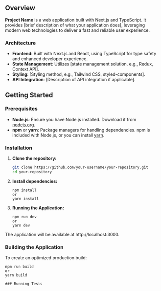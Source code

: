 ## Overview

**Project Name** is a web application built with Next.js and TypeScript. It provides [brief description of what your application does], leveraging modern web technologies to deliver a fast and reliable user experience.

### Architecture

- **Frontend**: Built with Next.js and React, using TypeScript for type safety and enhanced developer experience.
- **State Management**: Utilizes [state management solution, e.g., Redux, Context API].
- **Styling**: [Styling method, e.g., Tailwind CSS, styled-components].
- **API Integration**: [Description of API integration if applicable].

## Getting Started

### Prerequisites

- **Node.js**: Ensure you have Node.js installed. Download it from [nodejs.org](https://nodejs.org/).
- **npm** or **yarn**: Package managers for handling dependencies. npm is included with Node.js, or you can install [yarn](https://yarnpkg.com/).

### Installation

1. **Clone the repository:**

   ```bash
   git clone https://github.com/your-username/your-repository.git
   cd your-repository
2. **Install dependencies:**
   ```Using npm:
   npm install
   or
   yarn install
3. **Running the Application:**
   ``` Start:
   npm run dev
   or
   yarn dev
The application will be available at http://localhost:3000.

### Building the Application

To create an optimized production build:
   ``` build:
   npm run build
   or
   yarn build

### Running Tests
